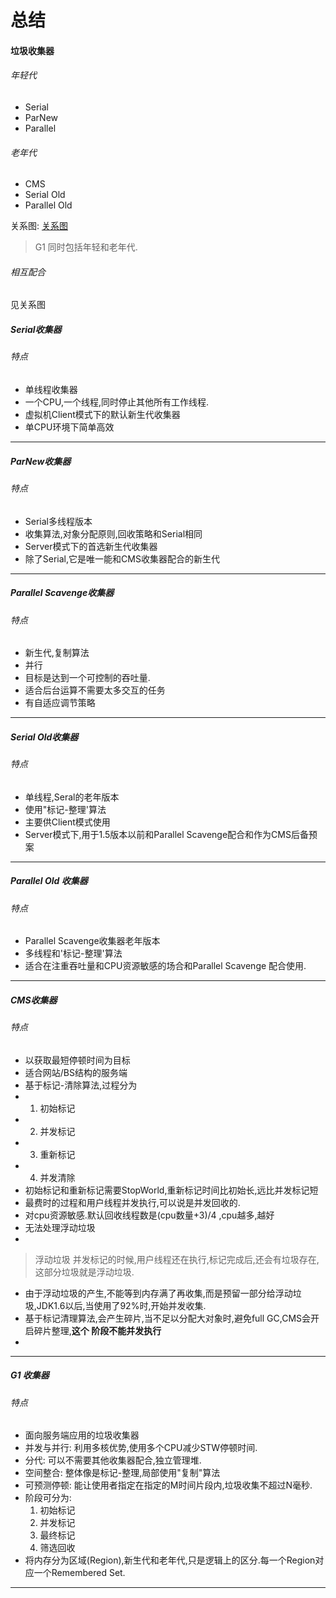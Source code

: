 总结
===
#### 垃圾收集器
###### 年轻代
* Serial
* ParNew
* Parallel
###### 老年代
* CMS
* Serial Old
* Parallel Old

关系图:
[关系图](垃圾收集器关系图.png)


> G1 同时包括年轻和老年代.

###### 相互配合
见关系图

##### Serial收集器
###### 特点
* 单线程收集器
* 一个CPU,一个线程,同时停止其他所有工作线程.
* 虚拟机Client模式下的默认新生代收集器
* 单CPU环境下简单高效

---
##### ParNew收集器
###### 特点
* Serial多线程版本
* 收集算法,对象分配原则,回收策略和Serial相同
* Server模式下的首选新生代收集器
* 除了Serial,它是唯一能和CMS收集器配合的新生代

---
##### Parallel Scavenge收集器
###### 特点
* 新生代,复制算法
* 并行
* 目标是达到一个可控制的吞吐量.
* 适合后台运算不需要太多交互的任务
* 有自适应调节策略

---
##### Serial Old收集器
###### 特点
* 单线程,Seral的老年版本
* 使用"标记-整理'算法
* 主要供Client模式使用
* Server模式下,用于1.5版本以前和Parallel Scavenge配合和作为CMS后备预案

---
##### Parallel Old 收集器
###### 特点
* Parallel Scavenge收集器老年版本
* 多线程和'标记-整理'算法
* 适合在注重吞吐量和CPU资源敏感的场合和Parallel Scavenge 配合使用.

---
##### CMS收集器
###### 特点
* 以获取最短停顿时间为目标
* 适合网站/BS结构的服务端
* 基于标记-清除算法,过程分为
* 1. 初始标记
* 2. 并发标记
* 3. 重新标记
* 4. 并发清除
* 初始标记和重新标记需要StopWorld,重新标记时间比初始长,远比并发标记短
* 最费时的过程和用户线程并发执行,可以说是并发回收的.
* 对cpu资源敏感.默认回收线程数是(cpu数量+3)/4 ,cpu越多,越好
* 无法处理浮动垃圾
* 
> 浮动垃圾
并发标记的时候,用户线程还在执行,标记完成后,还会有垃圾存在,这部分垃圾就是浮动垃圾.
* 由于浮动垃圾的产生,不能等到内存满了再收集,而是预留一部分给浮动垃圾,JDK1.6以后,当使用了92%时,开始并发收集.
* 基于标记清理算法,会产生碎片,当不足以分配大对象时,避免full GC,CMS会开启碎片整理,**这个 阶段不能并发执行**
* 
---
##### G1 收集器
###### 特点
* 面向服务端应用的垃圾收集器
* 并发与并行: 利用多核优势,使用多个CPU减少STW停顿时间.
* 分代: 可以不需要其他收集器配合,独立管理堆.
* 空间整合: 整体像是标记-整理,局部使用"复制"算法
* 可预测停顿: 能让使用者指定在指定的M时间片段内,垃圾收集不超过N毫秒.
* 阶段可分为:
    1. 初始标记
    2. 并发标记
    3. 最终标记
    4. 筛选回收
* 将内存分为区域(Region),新生代和老年代,只是逻辑上的区分.每一个Region对应一个Remembered Set.

---